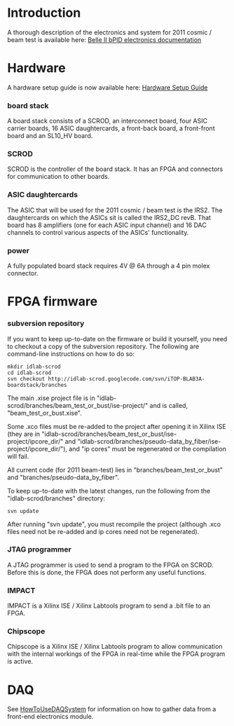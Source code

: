 # Introduction #

A thorough description of the electronics and system for 2011 cosmic / beam test is available here:  [Belle II bPID electronics documentation](http://code.google.com/p/idlab-scrod/wiki/BelleIIbPIDElectronicsDocumentation)

# Hardware #

A hardware setup guide is now available here: [Hardware Setup Guide](http://idlab-scrod.googlecode.com/files/bPID_Electronics_Setup.pdf)

### board stack ###

A board stack consists of a SCROD, an interconnect board, four ASIC carrier boards, 16 ASIC daughtercards, a front-back board, a front-front board and an SL10\_HV board.

### SCROD ###

SCROD is the controller of the board stack.  It has an FPGA and connectors for communication to other boards.

### ASIC daughtercards ###

The ASIC that will be used for the 2011 cosmic / beam test is the IRS2.  The daughtercards on which the ASICs sit is called the IRS2\_DC revB.  That board has 8 amplifiers (one for each ASIC input channel) and 16 DAC channels to control various aspects of the ASICs' functionality.

### power ###

A fully populated board stack requires 4V @ 6A through a 4 pin molex connector.

# FPGA firmware #

### subversion repository ###

If you want to keep up-to-date on the firmware or build it yourself, you need to checkout a copy of the subversion repository.  The following are command-line instructions on how to do so:

```
mkdir idlab-scrod
cd idlab-scrod
svn checkout http://idlab-scrod.googlecode.com/svn/iTOP-BLAB3A-boardstack/branches
```

The main .xise project file is in "idlab-scrod/branches/beam\_test\_or\_bust/ise-project/" and is called, "beam\_test\_or\_bust.xise".

Some .xco files must be re-added to the project after opening it in Xilinx ISE (they are in "idlab-scrod/branches/beam\_test\_or\_bust/ise-project/ipcore\_dir/" and "idlab-scrod/branches/pseudo-data\_by\_fiber/ise-project/ipcore\_dir/"), and "ip cores" must be regenerated or the compilation will fail.

All current code (for 2011 beam-test) lies in "branches/beam\_test\_or\_bust" and "branches/pseudo-data\_by\_fiber".

To keep up-to-date with the latest changes, run the following from the "idlab-scrod/branches" directory:
```
svn update
```

After running "svn update", you must recompile the project (although .xco files need not be re-added and ip cores need not be regenerated).

### JTAG programmer ###

A JTAG programmer is used to send a program to the FPGA on SCROD.  Before this is done, the FPGA does not perform any useful functions.

### IMPACT ###

IMPACT is a Xilinx ISE / Xilinx Labtools program to send a .bit file to an FPGA.

### Chipscope ###

Chipscope is a Xilinx ISE / Xilinx Labtools program to allow communication with the internal workings of the FPGA in real-time while the FPGA program is active.

# DAQ #

See [HowToUseDAQSystem](http://code.google.com/p/idlab-daq/wiki/HowToUseDAQSystem) for information on how to gather data from a front-end electronics module.